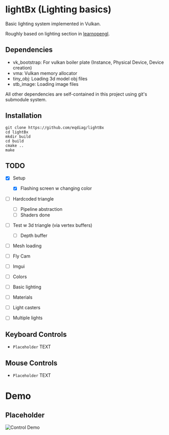 # lightBx (Lighting basics)

Basic lighting system implemented in Vulkan.

Roughly based on lighting section in [learnopengl](https://learnopengl.com/Lighting).



## Dependencies
- vk_bootstrap: For vulkan boiler plate (Instance, Physical Device, Device creation)
- vma: Vulkan memory allocator
- tiny_obj: Loading 3d model obj files
- stb_image: Loading image files

All other dependencies are self-contained in this project using git's submodule system.


## Installation

```
git clone https://github.com/eqdiag/lightBx
cd lightBx
mkdir build
cd build
cmake ..
make
```

## TODO
- [x] Setup
	- [x] Flashing screen w changing color
- [ ] Hardcoded triangle
	- [ ] Pipeline abstraction
	- [ ] Shaders done
- [ ] Test w 3d triangle (via vertex buffers)
	- [ ] Depth buffer
- [ ] Mesh loading
- [ ] Fly Cam
- [ ] Imgui
- [ ] Colors
- [ ] Basic lighting
- [ ] Materials
- [ ] Light casters
- [ ] Multiple lights


## Keyboard Controls
  * `Placeholder` TEXT


## Mouse Controls
  * `Placeholder` TEXT

# Demo
## Placeholder
![Control Demo](/screenshots/control_demo.gif "Control Demo")



